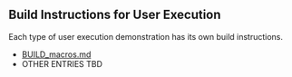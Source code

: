 ## Build Instructions for User Execution

Each type of user execution demonstration has its own build instructions.

* [BUILD_macros.md](macros/BUILD_macros.md)
* OTHER ENTRIES TBD
